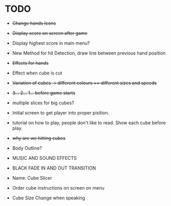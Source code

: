 # TODO

- ~~Change hands Icons~~
- ~~Display score on screen after game~~
- Display highest score in main menu?
- New Method for hit Detection, draw line between previous hand position
- ~~Effects for hands~~
- Effect when cube is cut
- ~~Variation of cubes -> different colours == different sizes and speeds~~
- ~~3... 2... 1... before game starts~~
- multiple slices for big cubes?
- Initial screen to get player into proper pisition.
- tutorial on how to play, people don't like to read. Show each cube before play.
- ~~why are we hitting cubes~~
- Body Outline?
- MUSIC AND SOUND EFFECTS
- BLACK FADE IN AND OUT TRANSITION

- Name: Cube Slicer
- Order cube instructions on screen on menu
- Cube Size Change when speaking
